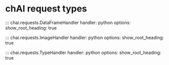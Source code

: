 # chAI request types

::: chai.requests.DataFrameHandler
    handler: python
    options:
      show_root_heading: true

::: chai.requests.ImageHandler
    handler: python
    options:
      show_root_heading: true

::: chai.requests.TypeHandler
    handler: python
    options:
      show_root_heading: true
